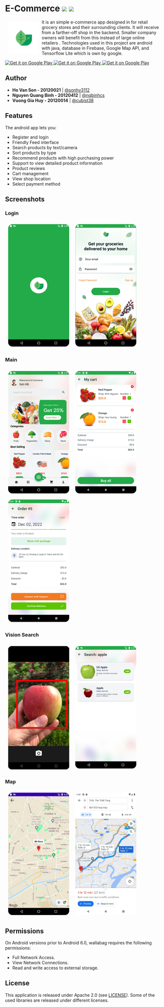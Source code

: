 # E-Commerce [![](https://jitpack.io/v/com.sunzn/banner.svg)](https://jitpack.io/#com.sunzn/banner) [![](https://img.shields.io/badge/License-Apache%202.0-orange.svg)](http://www.apache.org/licenses/LICENSE-2.0.html)

<img src="images/logo.png" align="left"
width="100" hspace="10" vspace="10">

It is an simple e-commerce app designed in for retail grocery stores and their surrounding clients.  It will receive from a farther-off shop in the backend. Smaller company owners will benefit from this instead of large online retailers . Technologies used in this project are android with java, database in Firebase, Google Map API, and Tensorflow Lite which is own by google.

<p align="left">
<a href="https://play.google.com/store/apps/details?id=fr.gaulupeau.apps.InThePoche">
    <img alt="Get it on Google Play"
        height=""
        src="https://img.shields.io/badge/java-%23ED8B00.svg?style=for-the-badge&logo=java&logoColor=white" />
    <img alt="Get it on Google Play"
        height=""
        src="https://img.shields.io/badge/Firebase-039BE5?style=for-the-badge&logo=Firebase&logoColor=white" />        
    <img alt="Get it on Google Play"
        height=""
        src="https://img.shields.io/badge/TensorFlow-%23FF6F00.svg?style=for-the-badge&logo=TensorFlow&logoColor=white" />        
</a>  



## Author
- **Ho Van Son - 20120021** | [@sonhv3112](https://github.com/sonhv3112)
- **Nguyen Quang Binh - 20120412** | [@nqbinhcs](https://github.com/nqbinhcs)
- **Vuong Gia Huy - 20120014** | [@cubist38](https://github.com/cubist38)

## Features

The android app lets you:
- Register and login
- Friendly Feed interface
- Search products by text/camera
- Sort products by type
- Recommend products with high purchasing power
- Support to view detailed product information
- Product reviews
- Cart management
- View shop location
- Select payment method
## Screenshots

### Login
[<img src="images/Splash.png" align="left"
width="200"
    hspace="10" vspace="10">](/readme/Wallabag%20Reading%20List.png)
[<img src="images/Login.png" align="center"
width="200"
    hspace="10" vspace="10">](/readme/Wallabag%20Article%20View.png)

### Main
[<img src="images/Home.png" align="left"
width="200"
    hspace="10" vspace="10">](/readme/Wallabag%20Reading%20List.png)
[<img src="images/Cart-in.png" align="center"
width="200"
    hspace="10" vspace="10">](/readme/Wallabag%20Article%20View.png)
[<img src="images/Cart-confirm.png" align="center"
width="200"
    hspace="10" vspace="10">](/readme/Wallabag%20Article%20View.png)

### Vision Search
[<img src="images/Camera-Search.png" align="left"
width="200"
    hspace="10" vspace="10">](/readme/Wallabag%20Reading%20List.png)
[<img src="images/Search-2.png" align="center"
width="200"
    hspace="10" vspace="10">](/readme/Wallabag%20Article%20View.png)


### Map
[<img src="images/Detail-shoplocation.png" align="left"
width="200"
    hspace="10" vspace="10">](/readme/Wallabag%20Reading%20List.png)
[<img src="images/Detail-direction.png" align="center"
width="200"
    hspace="10" vspace="10">](/readme/Wallabag%20Article%20View.png)



## Permissions

On Android versions prior to Android 6.0, wallabag requires the following permissions:
- Full Network Access.
- View Network Connections.
- Read and write access to external storage.


## License

This application is released under Apache 2.0 (see [LICENSE](LICENSE)).
Some of the used libraries are released under different licenses.
